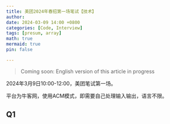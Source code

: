 ```yaml
---
title: 美团2024年春招第一场笔试【技术】
author: 
date: 2024-03-09 14:00 +0800
categories: [Code, Interview]
tags: [presum, array]
math: true
mermaid: true
pin: false

---
```




> Coming soon: English version of this article in progress



2024年3月9日10:00-12:00，美团笔试第一场。



平台为牛客网，使用ACM模式，即需要自己处理输入输出，语言不限。

## Q1
